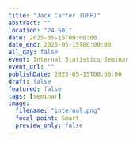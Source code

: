 ```yaml
---
title: "Jack Carter (UPF)"
abstract: ""
location: "24.S01"
date: 2025-05-15T00:00:00
date_end: 2025-05-15T00:00:00
all_day: false
event: Internal Statistics Seminar
event_url: ""
publishDate: 2025-05-15T00:00:00
draft: false
featured: false
tags: [seminar]
image:
  filename: "internal.png"
  focal_point: Smart
  preview_only: false
---
```

